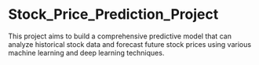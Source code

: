 # Stock_Price_Prediction_Project
This project aims to build a comprehensive predictive model that can analyze historical stock data and forecast future stock prices using various machine learning and deep learning techniques. 
